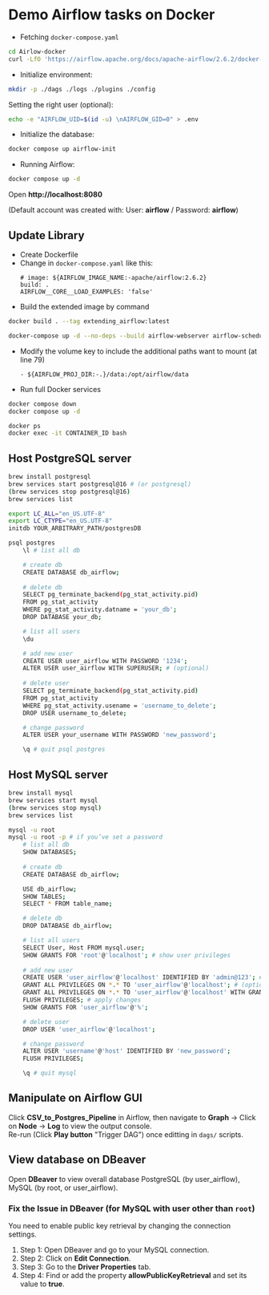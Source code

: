 # Demo Airflow tasks on Docker
- Fetching `docker-compose.yaml`
```bash
cd Airlow-docker
curl -LfO 'https://airflow.apache.org/docs/apache-airflow/2.6.2/docker-compose.yaml'
```
- Initialize environment:
```bash
mkdir -p ./dags ./logs ./plugins ./config
```
Setting the right user (optional): 
```bash
echo -e "AIRFLOW_UID=$(id -u) \nAIRFLOW_GID=0" > .env
```
- Initialize the database:
```bash
docker compose up airflow-init
```
- Running Airflow:
```bash
docker compose up -d
```
Open **http://localhost:8080**

(Default account was created with: User: **airflow** / Password: **airflow**)

## Update Library
- Create Dockerfile
- Change in `docker-compose.yaml` like this:
    ```
    # image: ${AIRFLOW_IMAGE_NAME:-apache/airflow:2.6.2}
    build: .
    AIRFLOW__CORE__LOAD_EXAMPLES: 'false'
    ```
- Build the extended image by command
```bash
docker build . --tag extending_airflow:latest
```
```bash
docker-compose up -d --no-deps --build airflow-webserver airflow-scheduler
```
- Modify the volume key to include the additional paths want to mount (at line 79)
  ```
  - ${AIRFLOW_PROJ_DIR:-.}/data:/opt/airflow/data
  ```
- Run full Docker services
```bash
docker compose down
docker compose up -d

docker ps
docker exec -it CONTAINER_ID bash
```

## Host PostgreSQL server
```bash
brew install postgresql
brew services start postgresql@16 # (or postgresql)
(brew services stop postgresql@16)
brew services list

export LC_ALL="en_US.UTF-8"
export LC_CTYPE="en_US.UTF-8"
initdb YOUR_ARBITRARY_PATH/postgresDB

psql postgres
    \l # list all db

    # create db
    CREATE DATABASE db_airflow;
    
    # delete db
    SELECT pg_terminate_backend(pg_stat_activity.pid)
    FROM pg_stat_activity
    WHERE pg_stat_activity.datname = 'your_db';
    DROP DATABASE your_db;

    # list all users
    \du 

    # add new user
    CREATE USER user_airflow WITH PASSWORD '1234';
    ALTER USER user_airflow WITH SUPERUSER; # (optional)
    
    # delete user
    SELECT pg_terminate_backend(pg_stat_activity.pid)
    FROM pg_stat_activity
    WHERE pg_stat_activity.usename = 'username_to_delete';
    DROP USER username_to_delete;

    # change password
    ALTER USER your_username WITH PASSWORD 'new_password';

    \q # quit psql postgres
```

## Host MySQL server
```bash
brew install mysql
brew services start mysql
(brew services stop mysql)
brew services list

mysql -u root
mysql -u root -p # if you’ve set a password
    # list all db
    SHOW DATABASES; 
    
    # create db
    CREATE DATABASE db_airflow;

    USE db_airflow;
    SHOW TABLES;
    SELECT * FROM table_name;

    # delete db
    DROP DATABASE db_airflow;

    # list all users
    SELECT User, Host FROM mysql.user;
    SHOW GRANTS FOR 'root'@'localhost'; # show user privileges
 
    # add new user
    CREATE USER 'user_airflow'@'localhost' IDENTIFIED BY 'admin@123'; # (use % for any host)
    GRANT ALL PRIVILEGES ON *.* TO 'user_airflow'@'localhost'; # (optional)
    GRANT ALL PRIVILEGES ON *.* TO 'user_airflow'@'localhost' WITH GRANT OPTION;
    FLUSH PRIVILEGES; # apply changes
    SHOW GRANTS FOR 'user_airflow'@'%';

    # delete user
    DROP USER 'user_airflow'@'localhost';

    # change password
    ALTER USER 'username'@'host' IDENTIFIED BY 'new_password';
    FLUSH PRIVILEGES;

    \q # quit mysql
```
## Manipulate on Airflow GUI
Click **CSV_to_Postgres_Pipeline** in Airflow, then navigate to **Graph** -> Click on **Node** -> **Log** to view the output console.\
Re-run (Click **Play button** "Trigger DAG") once editting in `dags/` scripts.

## View database on DBeaver
Open **DBeaver** to view overall database PostgreSQL (by user_airflow), MySQL (by root, or user_airflow).

### Fix the Issue in DBeaver (for MySQL with user other than `root`)
You need to enable public key retrieval by changing the connection settings.
1. Step 1: Open DBeaver and go to your MySQL connection.
2. Step 2: Click on **Edit Connection**.
3. Step 3: Go to the **Driver Properties** tab.
4. Step 4: Find or add the property **allowPublicKeyRetrieval** and set its value to **true**.
